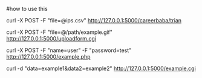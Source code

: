 #how to use this 

curl -X POST -F "file=@ips.csv"  http://127.0.0.1:5000/careerbaba/trian

curl -X POST -F "file=@/path/example.gif" http://127.0.0.1:5000/uploadform.cgi

curl -X POST -F "name=user" -F "password=test" http://127.0.0.1:5000/example.php

curl -d "data=example1&data2=example2" http://127.0.0.1:5000/example.cgi

